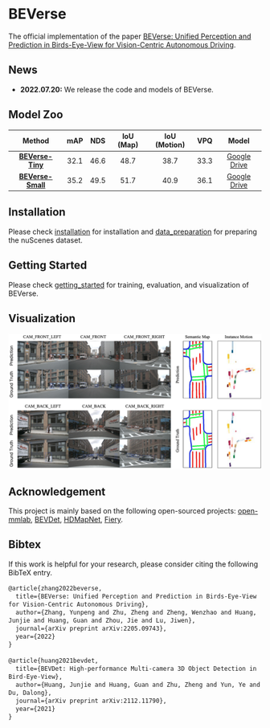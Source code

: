 # BEVerse

The official implementation of the paper [BEVerse: Unified Perception and Prediction in Birds-Eye-View for Vision-Centric Autonomous Driving](https://arxiv.org/abs/2205.09743).
 
## News
* **2022.07.20:** We release the code and models of BEVerse.

## Model Zoo
|Method | mAP      | NDS     | IoU (Map) | IoU (Motion) | VPQ | Model |
|:--------:|:----------:|:---------:|:--------:|:-------------:|:-----:|:-------:|
| [**BEVerse-Tiny**](configs/bevdet/bevdet-sttiny.py)       | 32.1 | 46.6 | 48.7 | 38.7 | 33.3 | [Google Drive](https://drive.google.com/file/d/1S2o8v6YFkeHMuJIpw-SWNDGySacH1xCV/view?usp=sharing)
| [**BEVerse-Small**](configs/bevdet4d/bevdet4d-sttiny.py) | 35.2 | 49.5 | 51.7 | 40.9 | 36.1 | [Google Drive](https://drive.google.com/file/d/1n0teAat6Qy_EeJdDfWcwm0x8FZ2wsAo9/view?usp=sharing)

## Installation
Please check [installation](docs/installation.md) for installation and [data_preparation](docs/data_preparation.md) for preparing the nuScenes dataset.

## Getting Started
Please check [getting_started](docs/getting_started.md) for training, evaluation, and visualization of BEVerse.

## Visualization
![visualization](figs/vis.jpg "Results on nuScenes")

## Acknowledgement
This project is mainly based on the following open-sourced projects: [open-mmlab](https://github.com/open-mmlab), [BEVDet](https://github.com/HuangJunJie2017/BEVDet), [HDMapNet](https://github.com/Tsinghua-MARS-Lab/HDMapNet), [Fiery](https://github.com/wayveai/fiery).

## Bibtex

If this work is helpful for your research, please consider citing the following BibTeX entry.
```
@article{zhang2022beverse,
  title={BEVerse: Unified Perception and Prediction in Birds-Eye-View for Vision-Centric Autonomous Driving},
  author={Zhang, Yunpeng and Zhu, Zheng and Zheng, Wenzhao and Huang, Junjie and Huang, Guan and Zhou, Jie and Lu, Jiwen},
  journal={arXiv preprint arXiv:2205.09743},
  year={2022}
}

@article{huang2021bevdet,
  title={BEVDet: High-performance Multi-camera 3D Object Detection in Bird-Eye-View},
  author={Huang, Junjie and Huang, Guan and Zhu, Zheng and Yun, Ye and Du, Dalong},
  journal={arXiv preprint arXiv:2112.11790},
  year={2021}
}
```

